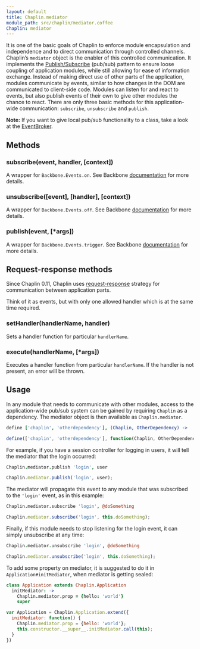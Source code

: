 ```yaml
---
layout: default
title: Chaplin.mediator
module_path: src/chaplin/mediator.coffee
Chaplin: mediator
---
```


It is one of the basic goals of Chaplin to enforce module encapsulation and independence and to direct communication through controlled channels. Chaplin’s `mediator` object is the enabler of this controlled communication. It implements the [Publish/Subscribe](http://en.wikipedia.org/wiki/Publish/subscribe) (pub/sub) pattern to ensure loose coupling of application modules, while still allowing for ease of information exchange. Instead of making direct use of other parts of the application, modules communicate by events, similar to how changes in the DOM are communicated to client-side code. Modules can listen for and react to events, but also publish events of their own to give other modules the chance to react. There are only three basic methods for this application-wide communication: `subscribe`, `unsubscribe` and `publish`.

**Note:** If you want to give local pub/sub functionality to a class, take a look at the [EventBroker](./chaplin.event_broker.html).

<h2 id="methods">Methods</h2>

<h3 class="module-member" id="subscribe">subscribe(event, handler, [context])</h3>

A wrapper for `Backbone.Events.on`. See Backbone [documentation](http://backbonejs.org/#Events-on) for more details.

<h3 class="module-member" id="unsubscribe">unsubscribe([event], [handler], [context])</h3>

A wrapper for `Backbone.Events.off`. See Backbone [documentation](http://backbonejs.org/#Events-off) for more details.

<h3 class="module-member" id="publish">publish(event, [*args])</h3>

A wrapper for `Backbone.Events.trigger`. See Backbone [documentation](http://backbonejs.org/#Events-trigger) for more details.

## Request-response methods

Since Chaplin 0.11, Chaplin uses
[request-response](http://en.wikipedia.org/wiki/Request-response)
strategy for communication between application parts.

Think of it as events, but with only one allowed handler which is at the
same time required.

<h3 class="module-member" id="setHandler">setHandler(handlerName, handler)</h3>

Sets a handler function for particular `handlerName`.

<h3 class="module-member" id="execute">execute(handlerName, [*args])</h3>

Executes a handler function from particular `handlerName`. If the handler
is not present, an error will be thrown.

## Usage

In any module that needs to communicate with other modules, access to the application-wide pub/sub system can be gained by requiring `Chaplin` as a dependency. The mediator object is then available as `Chaplin.mediator`.

```coffeescript
define ['chaplin', 'otherdependency'], (Chaplin, OtherDependency) ->
```

```javascript
define(['chaplin', 'otherdependency'], function(Chaplin, OtherDependency) {})
```

For example, if you have a session controller for logging in users, it will tell the mediator that the login occurred:

```coffeescript
Chaplin.mediator.publish 'login', user
```

```javascript
Chaplin.mediator.publish('login', user);
```

The mediator will propagate this event to any module that was subscribed to the `'login'` event, as in this example:

```coffeescript
Chaplin.mediator.subscribe 'login', @doSomething
```

```javascript
Chaplin.mediator.subscribe('login', this.doSomething);
```

Finally, if this module needs to stop listening for the login event, it can simply unsubscribe at any time:

```coffeescript
Chaplin.mediator.unsubscribe 'login', @doSomething
```

```javascript
Chaplin.mediator.unsubscribe('login', this.doSomething);
```

To add some property on mediator, it is suggested to do it in `Application#initMediator`, when mediator is getting sealed:

```coffeescript
class Application extends Chaplin.Application
  initMediator: ->
    Chaplin.mediator.prop = {hello: 'world'}
    super
```

```javascript
var Application = Chaplin.Application.extend({
  initMediator: function() {
    Chaplin.mediator.prop = {hello: 'world'};
    this.constructor.__super__.initMediator.call(this);
  }
})
```
